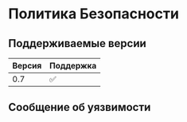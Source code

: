 # Политика Безопасности

## Поддерживаемые версии


|  Версия  | Поддержка          |
| -------  | ------------------ |
|   0.7    | :white_check_mark: |

## Сообщение об уязвимости
